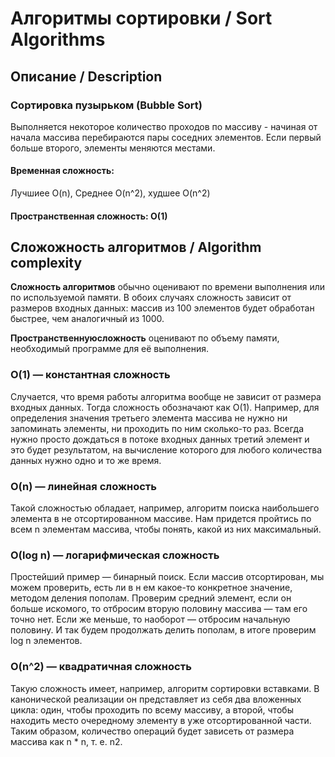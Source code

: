 # Алгоритмы сортировки / Sort Algorithms
## Описание / Description

### Сортировка пузырьком (Bubble Sort)
Выполняется некоторое количество проходов по массиву - начиная от начала массива перебираются пары соседних элементов. Если первый больше второго, элементы меняются местами.

#### Временная сложность:
Лучшиее O(n), Среднее O(n^2), худшее  O(n^2)
#### Пространственная сложность: O(1)


## Сложожность алгоритмов / Algorithm complexity

<b>Сложность алгоритмов</b>  обычно оценивают по времени выполнения или по используемой памяти. В обоих случаях сложность зависит от размеров входных данных: массив из 100 элементов будет обработан быстрее, чем аналогичный из 1000. 

<b>Пространственнуюсложность</b>  оценивают по объему памяти, необходимый программе для её выполнения.

### O(1) — константная сложность
Случается, что время работы алгоритма вообще не зависит от размера входных данных. Тогда сложность обозначают как O(1). Например, для определения значения третьего элемента массива не нужно ни запоминать элементы, ни проходить по ним сколько-то раз. Всегда нужно просто дождаться в потоке входных данных третий элемент и это будет результатом, на вычисление которого для любого количества данных нужно одно и то же время.

### O(n) — линейная сложность
Такой сложностью обладает, например, алгоритм поиска наибольшего элемента в не отсортированном массиве. Нам придется пройтись по всем n элементам массива, чтобы понять, какой из них максимальный.

### O(log n) — логарифмическая сложность
Простейший пример — бинарный поиск. Если массив отсортирован, мы можем проверить, есть ли в н ем какое-то конкретное значение, методом деления пополам. Проверим средний элемент, если он больше искомого, то отбросим вторую половину массива — там его точно нет. Если же меньше, то наоборот — отбросим начальную половину. И так будем продолжать делить пополам, в итоге проверим log n элементов.

### O(n^2) — квадратичная сложность
Такую сложность имеет, например, алгоритм сортировки вставками. В канонической реализации он представляет из себя два вложенных цикла: один, чтобы проходить по всему массиву, а второй, чтобы находить место очередному элементу в уже отсортированной части. Таким образом, количество операций будет зависеть от размера массива как n * n, т. е. n2.

<!--## Приложение / App
--------------------------->
<!--Gif-->
<!--![Alt Text]()-->
